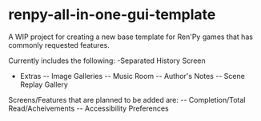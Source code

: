 # renpy-all-in-one-gui-template
A WIP project for creating a new base template for Ren'Py games that has commonly requested features.

Currently includes the following:
-Separated History Screen
- Extras
-- Image Galleries
-- Music Room
-- Author's Notes
-- Scene Replay Gallery

Screens/Features that are planned to be added are:
-- Completion/Total Read/Acheivements
-- Accessibility Preferences
